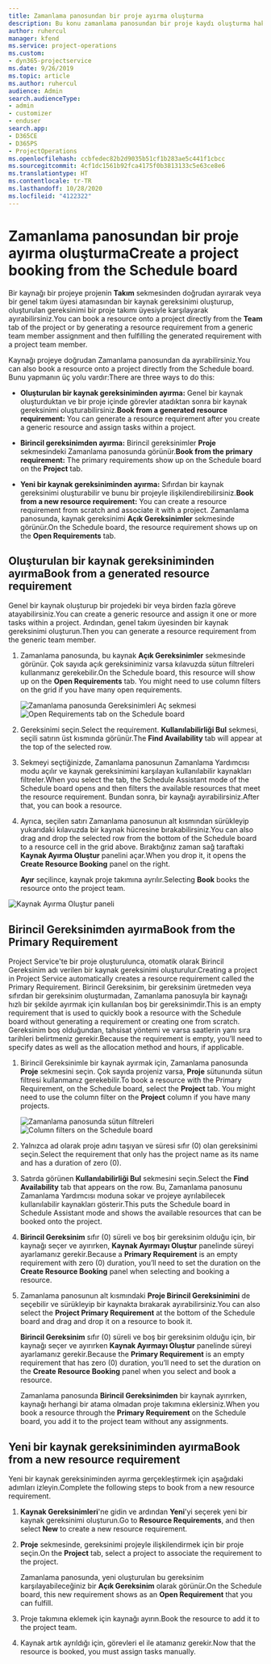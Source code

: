 ```yaml
---
title: Zamanlama panosundan bir proje ayırma oluşturma
description: Bu konu zamanlama panosundan bir proje kaydı oluşturma hakkında bilgi sağlar.
author: ruhercul
manager: kfend
ms.service: project-operations
ms.custom:
- dyn365-projectservice
ms.date: 9/26/2019
ms.topic: article
ms.author: ruhercul
audience: Admin
search.audienceType:
- admin
- customizer
- enduser
search.app:
- D365CE
- D365PS
- ProjectOperations
ms.openlocfilehash: ccbfedec82b2d9035b51cf1b283ae5c441f1cbcc
ms.sourcegitcommit: 4cf1dc1561b92fca4175f0b3813133c5e63ce8e6
ms.translationtype: HT
ms.contentlocale: tr-TR
ms.lasthandoff: 10/28/2020
ms.locfileid: "4122322"
---
```

# <a name="create-a-project-booking-from-the-schedule-board"></a><span data-ttu-id="c8c06-103">Zamanlama panosundan bir proje ayırma oluşturma</span><span class="sxs-lookup"><span data-stu-id="c8c06-103">Create a project booking from the Schedule board</span></span>

<span data-ttu-id="c8c06-104">Bir kaynağı bir projeye projenin **Takım** sekmesinden doğrudan ayırarak veya bir genel takım üyesi atamasından bir kaynak gereksinimi oluşturup, oluşturulan gereksinimi bir proje takımı üyesiyle karşılayarak ayırabilirsiniz.</span><span class="sxs-lookup"><span data-stu-id="c8c06-104">You can book a resource onto a project directly from the **Team** tab of the project or by generating a resource requirement from a generic team member assignment and then fulfilling the generated requirement with a project team member.</span></span>

<span data-ttu-id="c8c06-105">Kaynağı projeye doğrudan Zamanlama panosundan da ayırabilirsiniz.</span><span class="sxs-lookup"><span data-stu-id="c8c06-105">You can also book a resource onto a project directly from the Schedule board.</span></span> <span data-ttu-id="c8c06-106">Bunu yapmanın üç yolu vardır:</span><span class="sxs-lookup"><span data-stu-id="c8c06-106">There are three ways to do this:</span></span>

- <span data-ttu-id="c8c06-107">**Oluşturulan bir kaynak gereksiniminden ayırma:** Genel bir kaynak oluşturduktan ve bir proje içinde görevler atadıktan sonra bir kaynak gereksinimi oluşturabilirsiniz.</span><span class="sxs-lookup"><span data-stu-id="c8c06-107">**Book from a generated resource requirement:** You can generate a resource requirement after you create a generic resource and assign tasks within a project.</span></span>

- <span data-ttu-id="c8c06-108">**Birincil gereksinimden ayırma:** Birincil gereksinimler **Proje** sekmesindeki Zamanlama panosunda görünür.</span><span class="sxs-lookup"><span data-stu-id="c8c06-108">**Book from the primary requirement:** The primary requirements show up on the Schedule board on the **Project** tab.</span></span> 

- <span data-ttu-id="c8c06-109">**Yeni bir kaynak gereksiniminden ayırma:** Sıfırdan bir kaynak gereksinimi oluşturabilir ve bunu bir projeyle ilişkilendirebilirsiniz.</span><span class="sxs-lookup"><span data-stu-id="c8c06-109">**Book from a new resource requirement:** You can create a resource requirement from scratch and associate it with a project.</span></span> <span data-ttu-id="c8c06-110">Zamanlama panosunda, kaynak gereksinimi **Açık Gereksinimler** sekmesinde görünür.</span><span class="sxs-lookup"><span data-stu-id="c8c06-110">On the Schedule board, the resource requirement shows up on the **Open Requirements** tab.</span></span>

## <a name="book-from-a-generated-resource-requirement"></a><span data-ttu-id="c8c06-111">Oluşturulan bir kaynak gereksiniminden ayırma</span><span class="sxs-lookup"><span data-stu-id="c8c06-111">Book from a generated resource requirement</span></span>

<span data-ttu-id="c8c06-112">Genel bir kaynak oluşturup bir projedeki bir veya birden fazla göreve atayabilirsiniz.</span><span class="sxs-lookup"><span data-stu-id="c8c06-112">You can create a generic resource and assign it one or more tasks within a project.</span></span> <span data-ttu-id="c8c06-113">Ardından, genel takım üyesinden bir kaynak gereksinimi oluşturun.</span><span class="sxs-lookup"><span data-stu-id="c8c06-113">Then you can generate a resource requirement from the generic team member.</span></span> 

1.  <span data-ttu-id="c8c06-114">Zamanlama panosunda, bu kaynak **Açık Gereksinimler** sekmesinde görünür. Çok sayıda açık gereksiniminiz varsa kılavuzda sütun filtreleri kullanmanız gerekebilir.</span><span class="sxs-lookup"><span data-stu-id="c8c06-114">On the Schedule board, this resource will show up on the **Open Requirements** tab. You might need to use column filters on the grid if you have many open requirements.</span></span> 

    <span data-ttu-id="c8c06-115">![Zamanlama panosunda Gereksinimleri Aç sekmesi](media/FAQ-Project-Booking-Schedule-Board-1.png "Ayırmalar ve atamalar tablosunun ekran görüntüsü")</span><span class="sxs-lookup"><span data-stu-id="c8c06-115">![Open Requirements tab on the Schedule board](media/FAQ-Project-Booking-Schedule-Board-1.png "Screenshot of bookings and assignments table")</span></span>

2. <span data-ttu-id="c8c06-116">Gereksinimi seçin.</span><span class="sxs-lookup"><span data-stu-id="c8c06-116">Select the requirement.</span></span> <span data-ttu-id="c8c06-117">**Kullanılabilirliği Bul** sekmesi, seçili satırın üst kısmında görünür.</span><span class="sxs-lookup"><span data-stu-id="c8c06-117">The **Find Availability** tab will appear at the top of the selected row.</span></span>
 
3. <span data-ttu-id="c8c06-118">Sekmeyi seçtiğinizde, Zamanlama panosunun Zamanlama Yardımcısı modu açılır ve kaynak gereksinimini karşılayan kullanılabilir kaynakları filtreler.</span><span class="sxs-lookup"><span data-stu-id="c8c06-118">When you select the tab, the Schedule Assistant mode of the Schedule board opens and then filters the available resources that meet the resource requirement.</span></span> <span data-ttu-id="c8c06-119">Bundan sonra, bir kaynağı ayırabilirsiniz.</span><span class="sxs-lookup"><span data-stu-id="c8c06-119">After that, you can book a resource.</span></span>

4. <span data-ttu-id="c8c06-120">Ayrıca, seçilen satırı Zamanlama panosunun alt kısmından sürükleyip yukarıdaki kılavuzda bir kaynak hücresine bırakabilirsiniz.</span><span class="sxs-lookup"><span data-stu-id="c8c06-120">You can also drag and drop the selected row from the bottom of the Schedule board to a resource cell in the grid above.</span></span> <span data-ttu-id="c8c06-121">Bıraktığınız zaman sağ taraftaki **Kaynak Ayırma Oluştur** panelini açar.</span><span class="sxs-lookup"><span data-stu-id="c8c06-121">When you drop it, it opens the **Create Resource Booking** panel on the right.</span></span>

    <span data-ttu-id="c8c06-122">**Ayır** seçilince, kaynak proje takımına ayrılır.</span><span class="sxs-lookup"><span data-stu-id="c8c06-122">Selecting **Book** books the resource onto the project team.</span></span>

![Kaynak Ayırma Oluştur paneli](media/FAQ-Project-Booking-Schedule-Board-6.png "")
 

## <a name="book-from-the-primary-requirement"></a><span data-ttu-id="c8c06-124">Birincil Gereksinimden ayırma</span><span class="sxs-lookup"><span data-stu-id="c8c06-124">Book from the Primary Requirement</span></span>

<span data-ttu-id="c8c06-125">Project Service'te bir proje oluşturulunca, otomatik olarak Birincil Gereksinim adı verilen bir kaynak gereksinimi oluşturulur.</span><span class="sxs-lookup"><span data-stu-id="c8c06-125">Creating a project in Project Service automatically creates a resource requirement called the Primary Requirement.</span></span> <span data-ttu-id="c8c06-126">Birincil Gereksinim, bir gereksinim üretmeden veya sıfırdan bir gereksinim oluşturmadan, Zamanlama panosuyla bir kaynağı hızlı bir şekilde ayırmak için kullanılan boş bir gereksinimdir.</span><span class="sxs-lookup"><span data-stu-id="c8c06-126">This is an empty requirement that is used to quickly book a resource with the Schedule board without generating a requirement or creating one from scratch.</span></span> <span data-ttu-id="c8c06-127">Gereksinim boş olduğundan, tahsisat yöntemi ve varsa saatlerin yanı sıra tarihleri belirtmeniz gerekir.</span><span class="sxs-lookup"><span data-stu-id="c8c06-127">Because the requirement is empty, you’ll need to specify dates as well as the allocation method and hours, if applicable.</span></span> 

1. <span data-ttu-id="c8c06-128">Birincil Gereksinimle bir kaynak ayırmak için, Zamanlama panosunda **Proje** sekmesini seçin. Çok sayıda projeniz varsa, **Proje** sütununda sütun filtresi kullanmanız gerekebilir.</span><span class="sxs-lookup"><span data-stu-id="c8c06-128">To book a resource with the Primary Requirement, on the Schedule board, select the **Project** tab. You might need to use the column filter on the **Project** column if you have many projects.</span></span>

   <span data-ttu-id="c8c06-129">![Zamanlama panosunda sütun filtreleri](media/FAQ-Project-Booking-Schedule-Board-2.png "Ayırmalar ve atamalar tablosunun ekran görüntüsü")</span><span class="sxs-lookup"><span data-stu-id="c8c06-129">![Column filters on the Schedule board](media/FAQ-Project-Booking-Schedule-Board-2.png "Screenshot of bookings and assignments table")</span></span>

2. <span data-ttu-id="c8c06-130">Yalnızca ad olarak proje adını taşıyan ve süresi sıfır (0) olan gereksinimi seçin.</span><span class="sxs-lookup"><span data-stu-id="c8c06-130">Select the requirement that only has the project name as its name and has a duration of zero (0).</span></span>

3. <span data-ttu-id="c8c06-131">Satırda görünen **Kullanılabilirliği Bul** sekmesini seçin.</span><span class="sxs-lookup"><span data-stu-id="c8c06-131">Select the **Find Availability** tab that appears on the row.</span></span> <span data-ttu-id="c8c06-132">Bu, Zamanlama panosunu Zamanlama Yardımcısı moduna sokar ve projeye ayrılabilecek kullanılabilir kaynakları gösterir.</span><span class="sxs-lookup"><span data-stu-id="c8c06-132">This puts the Schedule board in Schedule Assistant mode and shows the available resources that can be booked onto the project.</span></span>

4. <span data-ttu-id="c8c06-133">**Birincil Gereksinim** sıfır (0) süreli ve boş bir gereksinim olduğu için, bir kaynağı seçer ve ayırırken, **Kaynak Ayırmayı Oluştur** panelinde süreyi ayarlamanız gerekir.</span><span class="sxs-lookup"><span data-stu-id="c8c06-133">Because a **Primary Requirement** is an empty requirement with zero (0) duration, you’ll need to set the duration on the **Create Resource Booking** panel when selecting and booking a resource.</span></span>

5. <span data-ttu-id="c8c06-134">Zamanlama panosunun alt kısmındaki **Proje Birincil Gereksinimini** de seçebilir ve sürükleyip bir kaynakta bırakarak ayırabilirsiniz.</span><span class="sxs-lookup"><span data-stu-id="c8c06-134">You can also select the **Project Primary Requirement** at the bottom of the Schedule board and drag and drop it on a resource to book it.</span></span>
 
    <span data-ttu-id="c8c06-135">**Birincil Gereksinim** sıfır (0) süreli ve boş bir gereksinim olduğu için, bir kaynağı seçer ve ayırırken **Kaynak Ayırmayı Oluştur** panelinde süreyi ayarlamanız gerekir.</span><span class="sxs-lookup"><span data-stu-id="c8c06-135">Because the **Primary Requirement** is an empty requirement that has zero (0) duration, you’ll need to set the duration on the **Create Resource Booking** panel when you select and book a resource.</span></span>
 
    <span data-ttu-id="c8c06-136">Zamanlama panosunda **Birincil Gereksinimden** bir kaynak ayırırken, kaynağı herhangi bir atama olmadan proje takımına eklersiniz.</span><span class="sxs-lookup"><span data-stu-id="c8c06-136">When you book a resource through the **Primary Requirement** on the Schedule board, you add it to the project team without any assignments.</span></span>
 
## <a name="book-from-a-new-resource-requirement"></a><span data-ttu-id="c8c06-137">Yeni bir kaynak gereksiniminden ayırma</span><span class="sxs-lookup"><span data-stu-id="c8c06-137">Book from a new resource requirement</span></span>
<span data-ttu-id="c8c06-138">Yeni bir kaynak gereksiniminden ayırma gerçekleştirmek için aşağıdaki adımları izleyin.</span><span class="sxs-lookup"><span data-stu-id="c8c06-138">Complete the following steps to book from a new resource requirement.</span></span> 

1. <span data-ttu-id="c8c06-139">**Kaynak Gereksinimleri**'ne gidin ve ardından **Yeni**'yi seçerek yeni bir kaynak gereksinimi oluşturun.</span><span class="sxs-lookup"><span data-stu-id="c8c06-139">Go to **Resource Requirements**, and then select **New** to create a new resource requirement.</span></span>

2. <span data-ttu-id="c8c06-140">**Proje** sekmesinde, gereksinimi projeyle ilişkilendirmek için bir proje seçin.</span><span class="sxs-lookup"><span data-stu-id="c8c06-140">On the **Project** tab, select a project to associate the requirement to the project.</span></span>
 
    <span data-ttu-id="c8c06-141">Zamanlama panosunda, yeni oluşturulan bu gereksinim karşılayabileceğiniz bir **Açık Gereksinim** olarak görünür.</span><span class="sxs-lookup"><span data-stu-id="c8c06-141">On the Schedule board, this new requirement shows as an **Open Requirement** that you can fulfill.</span></span>

3. <span data-ttu-id="c8c06-142">Proje takımına eklemek için kaynağı ayırın.</span><span class="sxs-lookup"><span data-stu-id="c8c06-142">Book the resource to add it to the project team.</span></span>

4. <span data-ttu-id="c8c06-143">Kaynak artık ayrıldığı için, görevleri el ile atamanız gerekir.</span><span class="sxs-lookup"><span data-stu-id="c8c06-143">Now that the resource is booked, you must assign tasks manually.</span></span>


